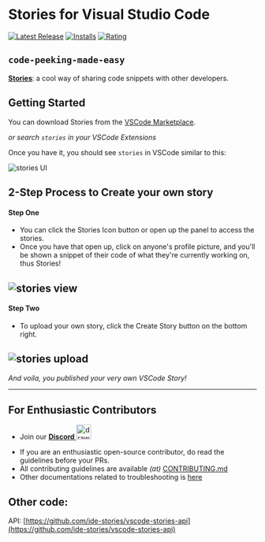 # Stories for Visual Studio Code
[![Latest Release](https://vsmarketplacebadge.apphb.com/version-short/bar9.stories.svg)](https://marketplace.visualstudio.com/items?itemName=bar9.stories)
[![Installs](https://vsmarketplacebadge.apphb.com/installs/bar9.stories.svg)](https://marketplace.visualstudio.com/items?itemName=bar9.stories)
[![Rating](https://vsmarketplacebadge.apphb.com/rating-short/bar9.stories.svg)](https://marketplace.visualstudio.com/items?itemName=bar9.stories#review-details)

**`code-peeking-made-easy`**
--------------------------------------
[**Stories**](https://marketplace.visualstudio.com/items?itemName=bar9.stories): a cool way of sharing code snippets with other developers.

## Getting Started

You can download Stories from the [VSCode Marketplace](https://marketplace.visualstudio.com/items?itemName=bar9.stories).

*or search `stories` in your VSCode Extensions*

Once you have it, you should see `stories` in VSCode similar to this:

![stories UI](readme-pics/location.png)

## 2-Step Process to Create your own story

#### Step One
* You can click the Stories Icon button or open up the panel to access the stories. 
* Once you have that open up, click on anyone's profile picture, and you'll be shown a snippet of their code of what they're currently working on, thus Stories!

![stories view](readme-pics/view.png)
------------------------

#### Step Two
* To upload your own story, click the Create Story button on the bottom right.

![stories upload](readme-pics/upload.png)
------------------------

*And voila, you published your very own VSCode Story!*

------------------------

## For Enthusiastic Contributors

* Join our <a href="https://discord.gg/ABpGdRxvaA">**Discord**
  <img src="https://img.icons8.com/cute-clipart/2x/discord-new-logo.png" alt="drawing" width="30">
</a>

* If you are an enthusiastic open-source contributor, do read the guidelines before your PRs.
* All contributing guidelines are available *(at)* [CONTRIBUTING.md](https://github.com/ide-stories/vscode-stories/blob/master/docs/CONTRIBUTING.md)
* Other documentations related to troubleshooting is [here](https://github.com/ide-stories/vscode-stories/tree/master/docs)

## Other code:

API: [https://github.com/ide-stories/vscode-stories-api](https://github.com/ide-stories/vscode-stories-api)
